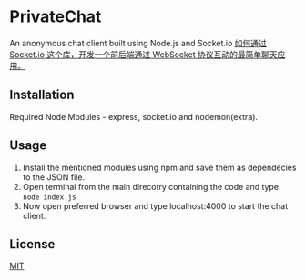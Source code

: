 # PrivateChat
An anonymous chat client built using Node.js and Socket.io
[如何通过 Socket.io 这个库，开发一个前后端通过 WebSocket 协议互动的最简单聊天应用。](https://hackernoon.com/an-overview-of-frontend-and-backend-interaction-48l031ba)
## Installation
Required Node Modules - express, socket.io and nodemon(extra).

## Usage
1. Install the mentioned modules using npm and save them as dependecies to the JSON file.
2. Open terminal from the main direcotry containing the code and type ```node index.js```
3. Now open preferred browser and type localhost:4000 to start the chat client.

## License
[MIT](https://github.com/itsknk/PrivateChat/blob/master/LICENSE)
